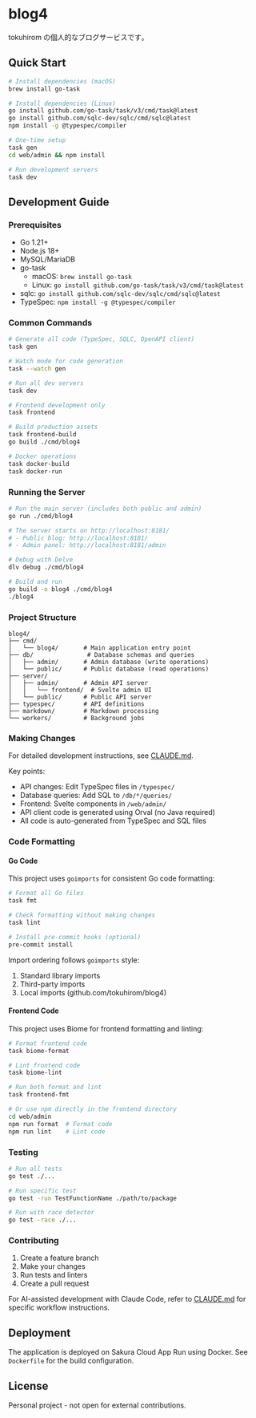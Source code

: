 # blog4

tokuhirom の個人的なブログサービスです｡

## Quick Start

```bash
# Install dependencies (macOS)
brew install go-task

# Install dependencies (Linux)
go install github.com/go-task/task/v3/cmd/task@latest
go install github.com/sqlc-dev/sqlc/cmd/sqlc@latest
npm install -g @typespec/compiler

# One-time setup
task gen
cd web/admin && npm install

# Run development servers
task dev
```

## Development Guide

### Prerequisites
- Go 1.21+
- Node.js 18+
- MySQL/MariaDB
- go-task
  - macOS: `brew install go-task`
  - Linux: `go install github.com/go-task/task/v3/cmd/task@latest`
- sqlc: `go install github.com/sqlc-dev/sqlc/cmd/sqlc@latest`
- TypeSpec: `npm install -g @typespec/compiler`

### Common Commands

```bash
# Generate all code (TypeSpec, SQLC, OpenAPI client)
task gen

# Watch mode for code generation
task --watch gen

# Run all dev servers
task dev

# Frontend development only
task frontend

# Build production assets
task frontend-build
go build ./cmd/blog4

# Docker operations
task docker-build
task docker-run
```

### Running the Server

```bash
# Run the main server (includes both public and admin)
go run ./cmd/blog4

# The server starts on http://localhost:8181/
# - Public blog: http://localhost:8181/
# - Admin panel: http://localhost:8181/admin

# Debug with Delve
dlv debug ./cmd/blog4

# Build and run
go build -o blog4 ./cmd/blog4
./blog4
```

### Project Structure

```
blog4/
├── cmd/
│   └── blog4/       # Main application entry point
├── db/               # Database schemas and queries
│   ├── admin/       # Admin database (write operations)
│   └── public/      # Public database (read operations)
├── server/
│   ├── admin/       # Admin API server
│   │   └── frontend/  # Svelte admin UI
│   └── public/      # Public API server
├── typespec/        # API definitions
├── markdown/        # Markdown processing
└── workers/         # Background jobs
```

### Making Changes

For detailed development instructions, see [CLAUDE.md](./CLAUDE.md).

Key points:
- API changes: Edit TypeSpec files in `/typespec/`
- Database queries: Add SQL to `/db/*/queries/`
- Frontend: Svelte components in `/web/admin/`
- API client code is generated using Orval (no Java required)
- All code is auto-generated from TypeSpec and SQL files

### Code Formatting

#### Go Code
This project uses `goimports` for consistent Go code formatting:

```bash
# Format all Go files
task fmt

# Check formatting without making changes
task lint

# Install pre-commit hooks (optional)
pre-commit install
```

Import ordering follows `goimports` style:
1. Standard library imports
2. Third-party imports
3. Local imports (github.com/tokuhirom/blog4)

#### Frontend Code
This project uses Biome for frontend formatting and linting:

```bash
# Format frontend code
task biome-format

# Lint frontend code
task biome-lint

# Run both format and lint
task frontend-fmt

# Or use npm directly in the frontend directory
cd web/admin
npm run format  # Format code
npm run lint    # Lint code
```

### Testing

```bash
# Run all tests
go test ./...

# Run specific test
go test -run TestFunctionName ./path/to/package

# Run with race detector
go test -race ./...
```

### Contributing

1. Create a feature branch
2. Make your changes
3. Run tests and linters
4. Create a pull request

For AI-assisted development with Claude Code, refer to [CLAUDE.md](./CLAUDE.md) for specific workflow instructions.

## Deployment

The application is deployed on Sakura Cloud App Run using Docker. See `Dockerfile` for the build configuration.

## License

Personal project - not open for external contributions.
